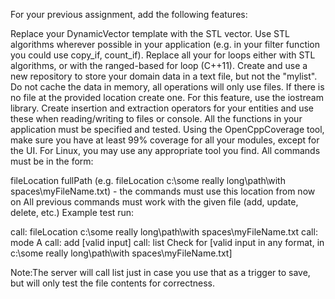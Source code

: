 For your previous assignment, add the following features:

Replace your DynamicVector template with the STL vector. Use STL algorithms wherever possible in your application (e.g. in your filter function you could use copy_if, count_if). Replace all your for loops either with STL algorithms, or with the ranged-based for loop (C++11).
Create and use a new repository to store your domain data in a text file, but not the "mylist". Do not cache the data in memory, all operations will only use files. If there is no file at the provided location create one. For this feature, use the iostream library. Create insertion and extraction operators for your entities and use these when reading/writing to files or console.
All the functions in your application must be specified and tested. Using the OpenCppCoverage tool, make sure you have at least 99% coverage for all your modules, except for the UI. For Linux, you may use any appropriate tool you find.
All commands must be in the form:

fileLocation fullPath (e.g. fileLocation c:\some really long\path\with spaces\myFileName.txt) - the commands must use this location from now on
All previous commands must work with the given file (add, update, delete, etc.)
Example test run:

call: fileLocation c:\some really long\path\with spaces\myFileName.txt
call: mode A
call: add [valid input]
call: list
Check for [valid input in any format, in c:\some really long\path\with spaces\myFileName.txt]

Note:The server will call list just in case you use that as a trigger to save, but will only test the file contents for correctness.

